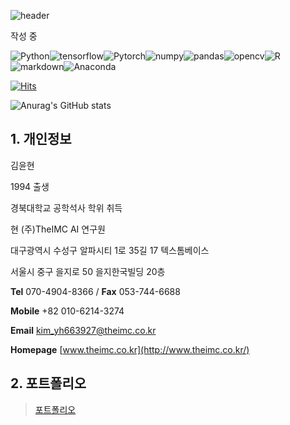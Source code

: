 ![header](https://capsule-render.vercel.app/api?type=waving&color=gradient&fontAlign=20&fontAlignY=35&height=230&section=header&text=Profile&fontColor=000000&fontSize=85&desc=kim%20yoon%20hyun&fontColor=000000&descAlign=15&descAlignY=54)

작성 중

![Python](https://shields.io/badge/Python-e2e2e2?style=for-the-badge&logo=Python&logoColor=f7cc40&labelColor=3776AB)![tensorflow](https://img.shields.io/badge/tensorflow-e2e2e2?style=for-the-badge&logo=Tensorflow&logoColor=white&labelColor=fa8c32)![Pytorch](https://img.shields.io/badge/Pytorch-e2e2e2?style=for-the-badge&logo=PyTorch&logoColor=white&labelColor=ff5353)![numpy](https://img.shields.io/badge/numpy-e2e2e2?style=for-the-badge&logo=NumPy&logoColor=white&labelColor=4472c4)![pandas](https://img.shields.io/badge/pandas-e2e2e2?style=for-the-badge&logo=pandas&logoColor=white&labelColor=110650)![opencv](https://img.shields.io/badge/openCV-e2e2e2?style=for-the-badge&logo=OpenCV&logoColor=blue&labelColor=green)![R](https://img.shields.io/badge/R-e2e2e2?style=for-the-badge&logo=R&logoColor=ffffff&labelColor=75aadb)
![markdown](https://img.shields.io/badge/markdown-e2e2e2?style=for-the-badge&logo=Markdown&logoColor=white&labelColor=black)![Anaconda](https://img.shields.io/badge/Anaconda-%2344A833.svg?style=for-the-badge&logo=anaconda&logoColor=white)

[![Hits](https://hits.seeyoufarm.com/api/count/incr/badge.svg?url=https%3A%2F%2Fgithub.com%2FKim-YoonHyun&count_bg=%2379C83D&title_bg=%23555555&icon=fastly.svg&icon_color=%23FB9A5E&title=hits&edge_flat=false)](https://hits.seeyoufarm.com)



![Anurag's GitHub stats](https://github-readme-stats.vercel.app/api?username=Kim-YoonHyun&count_private=true)





## 1. 개인정보

김윤현

1994 출생

경북대학교 공학석사 학위 취득

현 (주)TheIMC AI 연구원

 



대구광역시 수성구 알파시티 1로 35길 17 텍스톰베이스

서울시 중구 을지로 50 을지한국빌딩 20층

**Tel** 070-4904-8366 / **Fax** 053-744-6688

**Mobile** +82 010-6214-3274

**Email** kim_yh663927@theimc.co.kr

**Homepage** [www.theimc.co.kr](http://www.theimc.co.kr/)



## 2. 포트폴리오

> [포트폴리오](portfolio.pptx)
